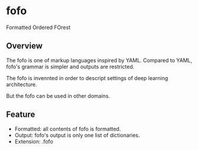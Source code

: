 # fofo
Formatted Ordered FOrest

## Overview

The fofo is one of markup languages inspired by YAML. Compared to YAML, fofo's grammar is simpler and outputs are restricted.

The fofo is invennted in order to descript settings of deep learning architecture.

But the fofo can be used in other domains.

## Feature

* Formatted:
  all contents of fofo is formatted.
* Output:
  fofo's output is only one list of dictionaries.
* Extension:
  .fofo
